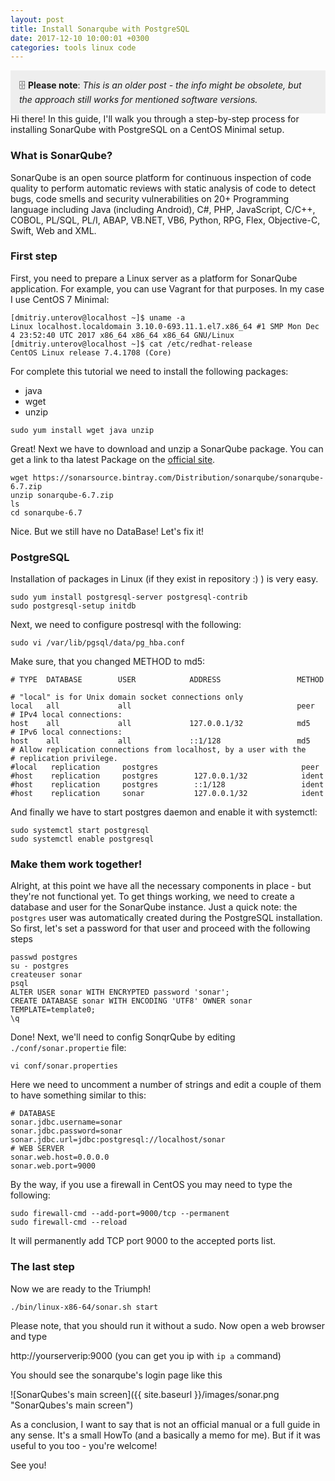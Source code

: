```yaml
---
layout: post
title: Install Sonarqube with PostgreSQL
date: 2017-12-10 10:00:01 +0300
categories: tools linux code
---
```


<div style="background-color: #eee; padding: 1em;">
  🗄️ <strong>Please note</strong>: <em>This is an older post - the info might be obsolete, but the approach still works for mentioned software versions.</em>
</div>
Hi there! In this guide, I'll walk you through a step-by-step process for installing SonarQube with PostgreSQL on a CentOS Minimal setup.

### What is SonarQube?

SonarQube is an open source platform for continuous inspection of code quality to perform automatic reviews with static analysis of code to detect bugs, code smells and security vulnerabilities on 20+ Programming language including Java (including Android), C#, PHP, JavaScript, C/C++, COBOL, PL/SQL, PL/I, ABAP, VB.NET, VB6, Python, RPG, Flex, Objective-C, Swift, Web and XML.

### First step

First, you need to prepare a Linux server as a platform for SonarQube application. For example, you can use Vagrant for that purposes. In my case I use CentOS 7 Minimal:

```
[dmitriy.unterov@localhost ~]$ uname -a
Linux localhost.localdomain 3.10.0-693.11.1.el7.x86_64 #1 SMP Mon Dec 4 23:52:40 UTC 2017 x86_64 x86_64 x86_64 GNU/Linux
[dmitriy.unterov@localhost ~]$ cat /etc/redhat-release
CentOS Linux release 7.4.1708 (Core)
```

For complete this tutorial we need to install the following packages:

* java
* wget
* unzip

```
sudo yum install wget java unzip
```

Great! Next we have to download and unzip a SonarQube package. You can get a link to tha latest Package on the [official site](https://www.sonarqube.org/).

```
wget https://sonarsource.bintray.com/Distribution/sonarqube/sonarqube-6.7.zip
unzip sonarqube-6.7.zip
ls
cd sonarqube-6.7
```

Nice. But we still have no DataBase! Let's fix it!

### PostgreSQL

Installation of packages in Linux (if they exist in repository :) ) is very easy.

```
sudo yum install postgresql-server postgresql-contrib
sudo postgresql-setup initdb
```

Next, we need to configure postresql with the following:

```
sudo vi /var/lib/pgsql/data/pg_hba.conf
```

Make sure, that you changed METHOD to md5:

```
# TYPE  DATABASE        USER            ADDRESS                 METHOD

# "local" is for Unix domain socket connections only
local   all             all                                     peer
# IPv4 local connections:
host    all             all             127.0.0.1/32            md5
# IPv6 local connections:
host    all             all             ::1/128                 md5
# Allow replication connections from localhost, by a user with the
# replication privilege.
#local   replication     postgres                                peer
#host    replication     postgres        127.0.0.1/32            ident
#host    replication     postgres        ::1/128                 ident
#host    replication     sonar           127.0.0.1/32            ident
```

And finally we have to start postgres daemon and enable it with systemctl:

```
sudo systemctl start postgresql
sudo systemctl enable postgresql
```

### Make them work together!

Alright, at this point we have all the necessary components in place - but they're not functional yet.
To get things working, we need to create a database and user for the SonarQube instance.
Just a quick note: the `postgres` user was automatically created during the PostgreSQL installation. So first, let's set a password for that user and proceed with the following steps

```
passwd postgres
su - postgres
createuser sonar
psql
ALTER USER sonar WITH ENCRYPTED password 'sonar';
CREATE DATABASE sonar WITH ENCODING 'UTF8' OWNER sonar TEMPLATE=template0;
\q
```

Done! Next, we'll need to config SonqrQube by editing `./conf/sonar.propertie` file:

```
vi conf/sonar.properties
```

Here we need to uncomment a number of strings and edit a couple of them to have something similar to this:

```
# DATABASE
sonar.jdbc.username=sonar
sonar.jdbc.password=sonar
sonar.jdbc.url=jdbc:postgresql://localhost/sonar
# WEB SERVER
sonar.web.host=0.0.0.0
sonar.web.port=9000
```

By the way, if you use a firewall in CentOS you may need to type the following:

```
sudo firewall-cmd --add-port=9000/tcp --permanent
sudo firewall-cmd --reload
```

It will permanently add TCP port 9000 to the accepted ports list.

### The last step

Now we are ready to the Triumph!

```
./bin/linux-x86-64/sonar.sh start
```

Please note, that you should run it without a sudo.
Now open a web browser and type 

http://yourserverip:9000 (you can get you ip with `ip a` command)

You should see the sonarqube's login page like this

![SonarQubes's main screen]({{ site.baseurl }}/images/sonar.png "SonarQubes's main screen")

As a conclusion, I want to say that is not an official manual or a full guide in any sense. It's a small HowTo (and a basically a memo for me). But if it was useful to you too - you're welcome!

See you!
